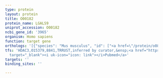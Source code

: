 ```yaml
---
type: protein
layout: protein
title: O00182
protein_name: LGALS9
uniprot_accession: O00182
ncbi_gene_id: '3965'
organism: Homo sapiens
function: target gene
orthologs: '[{"species": "Mus musculus", "id": ["<a href=\"/protein/o08573\">O08573</a>"]}, {"species": "Rattus norvegicus", "id": ["G3V7N8"]}]'
tfs: 'HDAC3,O15379,8841,TRRUST,inferred by curator,&ensp;<a href="https://www.ncbi.nlm.nih.gov/pubmed/?term=22027828%5Buid%5D+OR+29087512%5Buid%5D"
  target="_blank"><i uk-icon="icon: link"></i>Pubmed</a>'
targets: ''
binding_sites: ''

---
```

